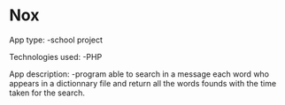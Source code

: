 # Nox

App type:
-school project

Technologies used:
-PHP

App description:
-program able to search in a message each word who appears in a dictionnary file and return all the words founds with the time taken for the search.
